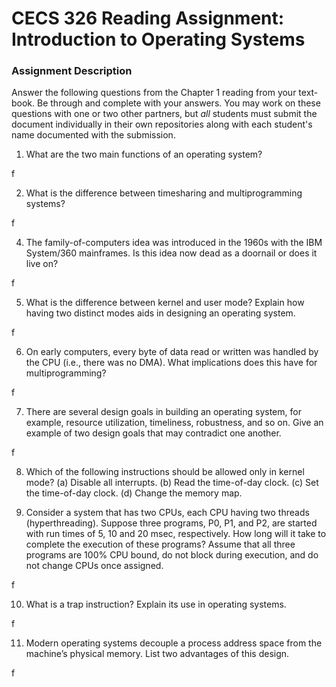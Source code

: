 # CECS 326 Reading Assignment: Introduction to Operating Systems

### Assignment Description
Answer the following questions from the Chapter 1 reading from your text- book. Be through and complete with your answers. You may work on these questions with one or two other partners, but *all* students must submit the document individually in their own repositories along with each student's name documented with the submission.

1. What are the two main functions of an operating system?

f

2. What is the difference between timesharing and multiprogramming systems?

f

4. The family-of-computers idea was introduced in the 1960s with the IBM System/360 mainframes. Is this idea now dead as a doornail or does it live on?

f

5. What is the difference between kernel and user mode? Explain how having two distinct modes aids in designing an operating system.

f

6. On early computers, every byte of data read or written was handled by the CPU (i.e., there was no DMA). What implications does this have for multiprogramming?

f

7. There are several design goals in building an operating system, for example, resource utilization, timeliness, robustness, and so on. Give an example of two design goals that may contradict one another.

f

8. Which of the following instructions should be allowed only in kernel mode?
    (a) Disable all interrupts.
    (b) Read the time-of-day clock.
    (c) Set the time-of-day clock. (d) Change the memory map.

9. Consider a system that has two CPUs, each CPU having two threads (hyperthreading). Suppose three programs, P0, P1, and P2, are started with run times of 5, 10 and 20 msec, respectively. How long will it take to complete the execution of these programs? Assume that all three programs are 100% CPU bound, do not block during execution, and do not change CPUs once assigned.

f

10. What is a trap instruction? Explain its use in operating systems.

f

11. Modern operating systems decouple a process address space from the machine’s physical memory. List two advantages of this design.

f
